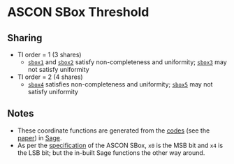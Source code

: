 # ASCON SBox Threshold

## Sharing
- TI order = 1 (3 shares)
    - [`sbox1`](https://github.com/aneeshkandi14/ascon-hw-public/blob/main/ascon_sbox_ti/sbox1.v) and [`sbox2`](https://github.com/aneeshkandi14/ascon-hw-public/blob/main/ascon_sbox_ti/sbox2.v) satisfy non-completeness and uniformity; [`sbox3`](https://github.com/aneeshkandi14/ascon-hw-public/blob/main/ascon_sbox_ti/sbox3.v) may not satisfy uniformity
- TI order = 2 (4 shares)
    - [`sbox4`](https://github.com/aneeshkandi14/ascon-hw-public/blob/main/ascon_sbox_ti/sbox4.v) satisfies non-completeness and uniformity; [`sbox5`](https://github.com/aneeshkandi14/ascon-hw-public/blob/main/ascon_sbox_ti/sbox1.v) may not satisfy uniformity


## Notes
- These coordinate functions are generated from the [codes](https://github.com/anubhab001/sbox-threshold-public/tree/main/without-decomposition) (see the [paper](https://eprint.iacr.org/2023/633.pdf)) in [Sage](https://www.sagemath.org/). 
- As per the [specification](https://ascon.iaik.tugraz.at/files/asconv12-nist.pdf) of the ASCON SBox, `x0` is the MSB bit and `x4` is the LSB bit; but the in-built Sage functions the other way around.
